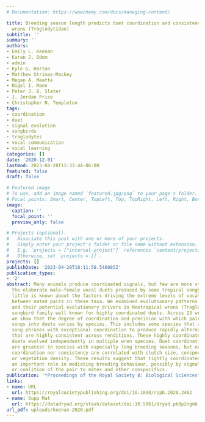 ```yaml
---
# Documentation: https://wowchemy.com/docs/managing-content/

title: Breeding season length predicts duet coordination and consistency in Neotropical
  wrens (Troglodytidae)
subtitle: ''
summary: ''
authors:
- Emily L. Keenan
- Karan J. Odom
- admin
- Kyle G. Horton
- Matthew Strimas-Mackey
- Megan A. Meatte
- Nigel I. Mann
- Peter J. B. Slater
- J. Jordan Price
- Christopher N. Templeton
tags:
- coordination
- duet
- signal evolution
- songbirds
- troglodytes
- vocal communication
- vocal learning
categories: []
date: '2020-12-01'
lastmod: 2023-04-28T11:33:44-06:00
featured: false
draft: false

# Featured image
# To use, add an image named `featured.jpg/png` to your page's folder.
# Focal points: Smart, Center, TopLeft, Top, TopRight, Left, Right, BottomLeft, Bottom, BottomRight.
image:
  caption: ''
  focal_point: ''
  preview_only: false

# Projects (optional).
#   Associate this post with one or more of your projects.
#   Simply enter your project's folder or file name without extension.
#   E.g. `projects = ["internal-project"]` references `content/project/deep-learning/index.md`.
#   Otherwise, set `projects = []`.
projects: []
publishDate: '2023-04-28T18:11:58.546085Z'
publication_types:
- '2'
abstract: Many animals produce coordinated signals, but few are more striking than
  the elaborate male–female vocal duets produced by some tropical songbirds. Yet,
  little is known about the factors driving the extreme levels of vocal coordination
  between mated pairs in these taxa. We examined evolutionary patterns of duet coordination
  and their potential evolutionary drivers in Neotropical wrens (Troglodytidae), a
  songbird family well known for highly coordinated duets. Across 23 wren species,
  we show that the degree of coordination and precision with which pairs combine their
  songs into duets varies by species. This includes some species that alternate their
  song phrases with exceptional coordination to produce rapidly alternating duets
  that are highly consistent across renditions. These highly coordinated, consistent
  duets evolved independently in multiple wren species. Duet coordination and consistency
  are greatest in species with especially long breeding seasons, but neither duet
  coordination nor consistency are correlated with clutch size, conspecific abundance
  or vegetation density. These results suggest that tightly coordinated duets play
  an important role in mediating breeding behaviour, possibly by signalling commitment
  or coalition of the pair to mates and other conspecifics.
publication: '*Proceedings of the Royal Society B: Biological Sciences*'
links:
- name: URL
  url: https://royalsocietypublishing.org/doi/10.1098/rspb.2020.2482
- name: Supp Mat
  url: https://datadryad.org/stash/dataset/doi:10.5061/dryad.pk0p2ngm6
url_pdf: uploads/keenan-2020.pdf
---
```

